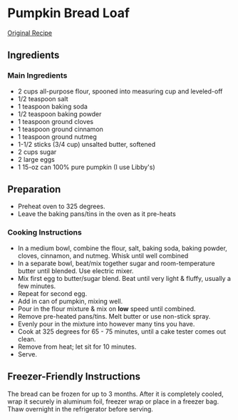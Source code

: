 # Pumpkin Bread Loaf

[Original Recipe](https://www.onceuponachef.com/recipes/spiced-pumpkin-bread.html)

## Ingredients

### Main Ingredients

* 2 cups all-purpose flour, spooned into measuring cup and leveled-off
* 1/2 teaspoon salt
* 1 teaspoon baking soda
* 1/2 teaspoon baking powder
* 1 teaspoon ground cloves
* 1 teaspoon ground cinnamon
* 1 teaspoon ground nutmeg
* 1-1/2 sticks (3/4 cup) unsalted butter, softened
* 2 cups sugar
* 2 large eggs
* 1 15-oz can 100% pure pumpkin (I use Libby's)


## Preparation

* Preheat oven to 325 degrees.
* Leave the baking pans/tins in the oven as it pre-heats


### Cooking Instructions
* In a medium bowl, combine the flour, salt, baking soda, baking powder, cloves, cinnamon, and nutmeg. Whisk until well combined
* In a separate bowl, beat/mix together sugar and room-temperature butter until blended. Use electric mixer.
* Mix first egg to butter/sugar blend. Beat until very light & fluffy, usually a few minutes.
* Repeat for second egg.
* Add in can of pumpkin, mixing well.
* Pour in the flour mixture & mix on **low** speed until combined.
* Remove pre-heated pans/tins. Melt butter or use non-stick spray.
* Evenly pour in the mixture into however many tins you have.
* Cook at 325 degrees for 65 - 75 minutes, until a cake tester comes out clean.
* Remove from heat; let sit for 10 minutes.
* Serve.


## Freezer-Friendly Instructions
The bread can be frozen for up to 3 months. After it is completely cooled, wrap it securely in aluminum foil, freezer wrap or place in a freezer bag. Thaw overnight in the refrigerator before serving.
